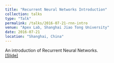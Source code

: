 ```yaml
---
title: "Recurrent Neural Networks Introduction"
collection: talks
type: "Talk"
permalink: /talks/2016-07-21-rnn-intro
venue: "Apex Lab, Shanghai Jiao Tong University"
date: 2016-07-21
location: "Shanghai, China"
---
```


An introduction of Recurrent Neural Networks. <br>
[[Slide]](http://mouniahamidouche.github.io/files/2016-07-21-rnn-intro.pdf)